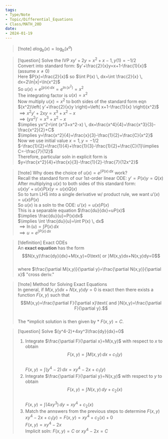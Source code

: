 ```yaml
---
tags:  
- Type/Note  
- Topic/Differential_Equations  
- Class/MATH_20D  
date:  
- 2024-01-19  
---
```

  
> [!note] $a\log_{b}(x)=\log_{b}(x^a)$  
  
> [!question] Solve the IVP $xy'+2y=x^2+x-1,y(1)=-1/2$  
> Convert into standard form: $y'+\frac{2}{x}y=x+1-\frac{1}{x}$ (assume $x\neq 0$)  
> Here $P(x)=\frac{2}{x}$ so $\int P(x) \, dx=\int \frac{2}{x} \, dx=2\ln|x|=\ln(x^2)$  
> So $u(x)=e^{\int p(x) \, dx}=e^{\ln(x^2)}=x^2$  
> The integrating factor is $u(x)=x^2$  
> Now multiply $u(x)=x^2$ to both sides of the standard form eqn  
> $(x^2)\left( y'+\frac{2}{x}y \right)=\left( x+1-\frac{1}{x} \right)(x^2)$  
> $\implies x^2y'+2xy=x^3+x^2-x$  
> $\implies(yx^2)'=x^3+x^2-x$  
> $\implies yx^2=\int (x^3+x^2-x) \, dx=\frac{x^4}{4}+\frac{x^3}{3}-\frac{x^2}{2}+C$  
> $\implies y=\frac{x^2}{4}+\frac{x}{3}-\frac{1}{2}+\frac{C}{x^2}$  
> Now we use initial value $x=1,y=-1/2$  
> $-\frac{1}{2}=\frac{1}{4}+\frac{1}{3}-\frac{1}{2}+\frac{C}{1}\implies C=-\frac{7}{12}$  
> Therefore, particular soln in explicit form is  
> $y=\frac{x^2}{4}+\frac{x}{3}-\frac{1}{2}-\frac{7}{12x^2}$  
  
> [!note] Why does the choice of $u(x)=e^{\int P(x) \, dx}$ work?  
> Recall the standard form of our 1st-order linear ODE: $y'=P(x)y=Q(x)$  
> After multiplying $u(x)$ to both sides of this standard form:  
> $u(x)y'+u(x)P(x)y=u(x)Q(x)$  
> So to turn LHS into a single derivative w/ product rule, we want $u'(x)=u(x)P(x)$  
> So $u(x)$ is a soln to the ODE: $u'(x)=u(x)P(x)$  
> This is a separable equation $\frac{du}{dx}=uP(x)$  
> $\implies \frac{du}{u}=P(x)dx$  
> $\implies \int \frac{du}{u}=\int P(x) \, dx$  
> $\implies \ln(u)=\int P(x) \, dx$  
> $\implies u=e^{\int P(x) \, dx}$  
  
> [!definition] Exact ODEs  
> An **exact equation** has the form  
> $$N(x,y)\frac{dy}{dx}+M(x,y)=0\text{ or }M(x,y)dx+N(x,y)dy=0$$  
> where $\frac{\partial M(x,y)}{\partial y}=\frac{\partial N(x,y)}{\partial x}$ "cross deriv."  
  
> [!note] Method for Solving Exact Equations  
> In general, if $M(x,y)dx+N(x,y)dy=0$ is exact then there exists a function $F(x,y)$ such that  
> $$M(x,y)=\frac{\partial F}{\partial x}\text{ and }N(x,y)=\frac{\partial F}{\partial y}.$$  
> The *implicit solution is then given by * $F(x,y)=C.$  
  
> [!question] Solve $(y^4-2)+4xy^3\frac{dy}{dx}=0$  
> 1. Integrate $\frac{\partial F}{\partial x}=M(x,y)$ with respect to $x$ to obtain  
> $$F(x,y)=\int M(x,y) \, dx +c_{1}(y)$$  
> $F(x,y)=\int (y^4-2) \, dx=xy^4-2x+c_{1}(y)$  
> 1. Integrate $\frac{\partial F}{\partial y}=N(x,y)$ with respect to $y$ to obtain  
> $$F(x,y)=\int N(x,y) \, dy+c_{2}(x) $$  
> $F(x,y)=\int (4xy^3) \, dy=xy^4+c_{2}(x)$  
> 3. Match the annswers from the previous steps to determine $F(x,y)$  
> $xy^4-2x+c_{1}(y)=F(x,y)=xy^4+c_{2}(x)+0$  
> $F(x,y)=xy^4-2x$  
> Implicit soln: $F(x,y)=C$ or $xy^4-2x=C$  
